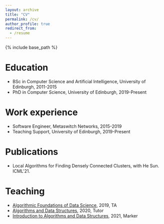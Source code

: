 ```yaml
---
layout: archive
title: "CV"
permalink: /cv/
author_profile: true
redirect_from:
  - /resume
---
```


{% include base_path %}

Education
======
* BSc in Computer Science and Artificial Intelligence, University of Edinburgh, 2011-2015
* PhD in Computer Science, University of Edinburgh, 2019-Present

Work experience
======
* Software Engineer, Metaswitch Networks, 2015-2019
* Teaching Support, University of Edinburgh, 2019-Present

Publications
======
- Local Algorithms for Finding Densely Connected Clusters, with He Sun. ICML'21.

Teaching
======
- [Algorithmic Foundations of Data Science](https://www.learn.ed.ac.uk/webapps/blackboard/content/listContent.jsp?course_id=_72136_1&content_id=_3836151_1), 2019, TA
- [Algorithms and Data Structures](https://www.inf.ed.ac.uk/teaching/courses/ads/), 2020, Tutor
- [Introduction to Algorithms and Data Structures](http://www.drps.ed.ac.uk/20-21/dpt/cxinfr08026.htm), 2021, Marker
  
